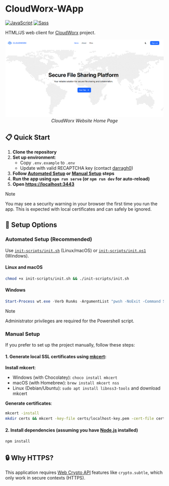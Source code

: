 # CloudWorx-WApp
[![JavaScript](https://img.shields.io/badge/JavaScript-F7DF1E?logo=javascript&logoColor=000)](https://www.javascript.com)
[![Sass](https://img.shields.io/badge/Sass-C69?logo=sass&logoColor=fff)](https://sass-lang.com)

HTML/JS web client for [CloudWorx](https://github.com/Nanda128/CloudWorx-Backend) project.

<p align="center">
    <img alt="Home Page Screenshot" src="./docs/img/png/home.png" />
    <br />
    <em>CloudWorx Website Home Page</em>
</p>

## 📋 Quick Start

1. **Clone the repository**
2. **Set up environment**:
    - Copy `.env.example` to `.env`
    - Update with valid RECAPTCHA key (contact [darragh0](https://github.com/darragh0))
3. **Follow [Automated Setup](#automated-setup-recommended) or [Manual Setup](#manual-setup) steps**
4. **Run the app using `npm run serve` (or `npm run dev` for auto-reload)**
5. **Open [https://localhost:3443](https://localhost:3443)**

> [!NOTE]
> You may see a security warning in your browser the first time you run the app. This is expected with local certificates and can safely be ignored.

## 🔧 Setup Options

### Automated Setup (Recommended)

Use [`init-scripts/init.sh`](./init-scripts/init.sh) (Linux/macOS) or [`init-scripts/init.ps1`](./init-scripts/init.ps1) (Windows).

#### Linux and macOS
```sh
chmod +x init-scripts/init.sh && ./init-scripts/init.sh
```

#### Windows
```powershell
Start-Process wt.exe -Verb RunAs -ArgumentList "pwsh -NoExit -Command Set-Location '$PWD' && .\init-scripts\init.ps1"
```

> [!NOTE]
> Administrator privileges are required for the Powershell script.

### Manual Setup

If you prefer to set up the project manually, follow these steps:

#### 1. Generate local SSL certificates using [mkcert](https://github.com/FiloSottile/mkcert):

**Install mkcert**:
- Windows (with Chocolatey): `choco install mkcert`
- macOS (with Homebrew): `brew install mkcert nss`
- Linux (Debian/Ubuntu): `sudo apt install libnss3-tools` and download mkcert

**Generate certificates**:
```sh
mkcert -install
mkdir certs && mkcert -key-file certs/localhost-key.pem -cert-file certs/localhost.pem localhost
```

#### 2. Install dependencies (assuming you have [Node.js](https://nodejs.org/en) installed)
```sh
npm install
```

## 🔒 Why HTTPS?

This application requires [Web Crypto API](https://developer.mozilla.org/en-US/docs/Web/API/Web_Crypto_API) features like `crypto.subtle`, which only work in secure contexts (HTTPS).
